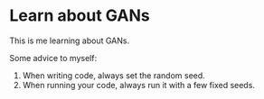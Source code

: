# Learn about GANs

This is me learning about GANs.

Some advice to myself:

1. When writing code, always set the random seed.
2. When running your code, always run it with a few fixed seeds.
